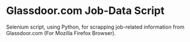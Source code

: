 # Glassdoor.com Job-Data Script
Selenium script, using Python, for scrapping job-related information from Glassdoor.com (For Mozilla Firefox Browser).
